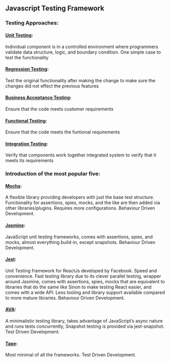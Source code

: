 ## **Javascript Testing Framework**  
### **Testing Approaches:**
#### **[Unit Testing](http://softwaretestingfundamentals.com/unit-testing/):**  
Individual component is in a controlled environment where programmers validate data structure, logic, and boundary condition. One simple case to test the functionality  
#### **[Regression Testing](https://en.wikipedia.org/wiki/Regression_testing):**  
Test the original functionality after making the change to make sure the changes did not effect the previous features  
#### **[Business Acceptance Testing](https://en.wikipedia.org/wiki/Acceptance_testing):**  
Ensure that the code meets customer requirements  
#### **[Functional Testing](https://en.wikipedia.org/wiki/Functional_testing):**  
Ensure that the code meets the funtional requirements  
#### **[Integration Testing](http://softwaretestingfundamentals.com/integration-testing/):**  
Verify that components work together integrated system to verify that it meets its requirements   

### **Introduction of the most popular five:**  
#### **[Mocha](https://mochajs.org/):**  
A flexible library providing developers with just the base test structure. Functionality for assertions, spies, mocks, and the like are then added via other libraries/plugins. Requires more configurations. Behaviour Driven Development.  
#### **[Jasmine](https://jasmine.github.io/):**  
JavaScript unit testing frameworks, comes with assertions, spies, and mocks, almost everything build-in, except snapshots. Behaviour Driven Development.  
#### **[Jest](https://facebook.github.io/jest/):**  
Unit Testing framework for ReactJs developed by Facebook. Speed and convenience. Fast testing library due to its clever parallel testing, wrapper around Jasmine, comes with assertions, spies, mocks that are equivalent to libraries that do the same like Sinon to make testing React easier, and comes with a wide API. Less tooling and library support available compared to more mature libraries. Behaviour Driven Development.    
#### **[AVA](https://github.com/avajs/ava):**  
A minimalistic testing library, takes advantage of JavaScript’s async nature and runs tests concurrently, Snapshot testing is provided via jest-snapshot. Test Driven Development.   
#### **[Tape](https://github.com/substack/tape):**  
Most minimal of all the frameworks. Test Driven Development.  
